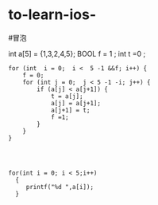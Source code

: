 # to-learn-ios-
#冒泡






  int a[5] = {1,3,2,4,5};
  BOOL f = 1 ;
  int t =0 ;

    for (int  i = 0;  i <  5 -1 &&f; i++) {
        f = 0;
        for (int j = 0;  j < 5 -1 -i; j++) {
            if (a[j] < a[j+1]) {
                t = a[j];
                a[j] = a[j+1];
                a[j+1] = t;
                f =1;
            }
        }
    }
    
    
    
    
    for(int i = 0; i < 5;i++)
      {
         printf("%d ",a[i]);
      }
